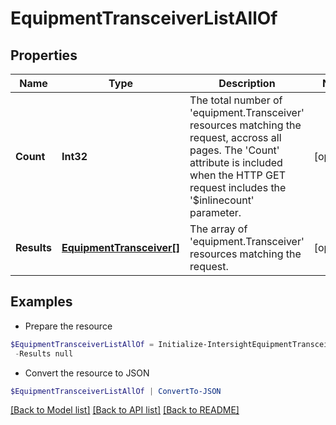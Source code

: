 # EquipmentTransceiverListAllOf
## Properties

Name | Type | Description | Notes
------------ | ------------- | ------------- | -------------
**Count** | **Int32** | The total number of &#39;equipment.Transceiver&#39; resources matching the request, accross all pages. The &#39;Count&#39; attribute is included when the HTTP GET request includes the &#39;$inlinecount&#39; parameter. | [optional] 
**Results** | [**EquipmentTransceiver[]**](EquipmentTransceiver.md) | The array of &#39;equipment.Transceiver&#39; resources matching the request. | [optional] 

## Examples

- Prepare the resource
```powershell
$EquipmentTransceiverListAllOf = Initialize-IntersightEquipmentTransceiverListAllOf  -Count null `
 -Results null
```

- Convert the resource to JSON
```powershell
$EquipmentTransceiverListAllOf | ConvertTo-JSON
```

[[Back to Model list]](../README.md#documentation-for-models) [[Back to API list]](../README.md#documentation-for-api-endpoints) [[Back to README]](../README.md)


